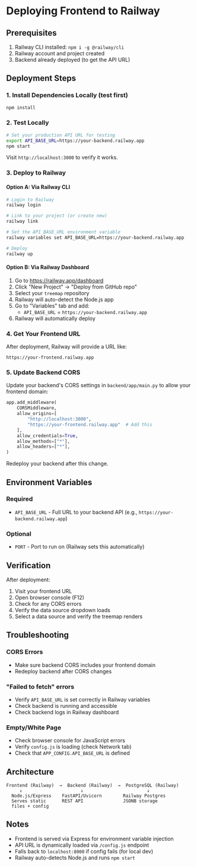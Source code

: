 # Deploying Frontend to Railway

## Prerequisites

1. Railway CLI installed: `npm i -g @railway/cli`
2. Railway account and project created
3. Backend already deployed (to get the API URL)

## Deployment Steps

### 1. Install Dependencies Locally (test first)

```bash
npm install
```

### 2. Test Locally

```bash
# Set your production API URL for testing
export API_BASE_URL=https://your-backend.railway.app
npm start
```

Visit `http://localhost:3000` to verify it works.

### 3. Deploy to Railway

#### Option A: Via Railway CLI

```bash
# Login to Railway
railway login

# Link to your project (or create new)
railway link

# Set the API_BASE_URL environment variable
railway variables set API_BASE_URL=https://your-backend.railway.app

# Deploy
railway up
```

#### Option B: Via Railway Dashboard

1. Go to https://railway.app/dashboard
2. Click "New Project" → "Deploy from GitHub repo"
3. Select your `treemap` repository
4. Railway will auto-detect the Node.js app
5. Go to "Variables" tab and add:
   - `API_BASE_URL` = `https://your-backend.railway.app`
6. Railway will automatically deploy

### 4. Get Your Frontend URL

After deployment, Railway will provide a URL like:
```
https://your-frontend.railway.app
```

### 5. Update Backend CORS

Update your backend's CORS settings in `backend/app/main.py` to allow your frontend domain:

```python
app.add_middleware(
    CORSMiddleware,
    allow_origins=[
        "http://localhost:3000",
        "https://your-frontend.railway.app"  # Add this
    ],
    allow_credentials=True,
    allow_methods=["*"],
    allow_headers=["*"],
)
```

Redeploy your backend after this change.

## Environment Variables

### Required
- `API_BASE_URL` - Full URL to your backend API (e.g., `https://your-backend.railway.app`)

### Optional
- `PORT` - Port to run on (Railway sets this automatically)

## Verification

After deployment:

1. Visit your frontend URL
2. Open browser console (F12)
3. Check for any CORS errors
4. Verify the data source dropdown loads
5. Select a data source and verify the treemap renders

## Troubleshooting

### CORS Errors
- Make sure backend CORS includes your frontend domain
- Redeploy backend after CORS changes

### "Failed to fetch" errors
- Verify `API_BASE_URL` is set correctly in Railway variables
- Check backend is running and accessible
- Check backend logs in Railway dashboard

### Empty/White Page
- Check browser console for JavaScript errors
- Verify `config.js` is loading (check Network tab)
- Check that `APP_CONFIG.API_BASE_URL` is defined

## Architecture

```
Frontend (Railway)  →  Backend (Railway)  →  PostgreSQL (Railway)
     ↓                      ↓                        ↓
  Node.js/Express    FastAPI/Uvicorn        Railway Postgres
  Serves static      REST API               JSONB storage
  files + config
```

## Notes

- Frontend is served via Express for environment variable injection
- API URL is dynamically loaded via `/config.js` endpoint
- Falls back to `localhost:8000` if config fails (for local dev)
- Railway auto-detects Node.js and runs `npm start`

